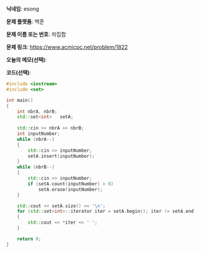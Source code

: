 **닉네임**: esong

**문제 플랫폼**: 백준

**문제 이름 또는 번호**: 차집합

**문제 링크**: https://www.acmicpc.net/problem/1822

**오늘의 메모(선택)**:

**코드(선택)**:
```cpp
#include <iostream>
#include <set>

int	main()
{
	int	nbrA, nbrB;
	std::set<int>	setA;
	
	std::cin >> nbrA >> nbrB;
	int	inputNumber;
	while (nbrA--)
	{
		std::cin >> inputNumber;
		setA.insert(inputNumber);
	}
	while (nbrB--)
	{
		std::cin >> inputNumber;
		if (setA.count(inputNumber) > 0)
			setA.erase(inputNumber);
	}

	std::cout << setA.size() << '\n';
	for (std::set<int>::iterator iter = setA.begin(); iter != setA.end(); ++iter)
	{
		std::cout << *iter << ' ';
	}

	return 0;
}
```